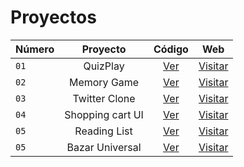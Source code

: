 # Proyectos 
| Número        | Proyecto     | Código      | Web          
| ------------- |:-------------:|:-------------:|:-------------:|
|```01```| QuizPlay | [Ver](https://github.com/MarceeloDominguez/Proyectos-React/tree/master/01-quizplay) | [Visitar](https://quizplayproyecto1.surge.sh/)
|```02```| Memory Game | [Ver](https://github.com/MarceeloDominguez/Proyectos-React/tree/master/02-memory-game) | [Visitar](https://mgameproyecto2.surge.sh/)
|```03```| Twitter Clone | [Ver](https://github.com/MarceeloDominguez/Proyectos-React/tree/master/03-clone-twitter) | [Visitar](https://clone-twitter-03.surge.sh/)
|```04```| Shopping cart UI | [Ver](https://github.com/MarceeloDominguez/Proyectos-React/tree/master/04-food-shopping) | [Visitar](https://04-food-shopping.vercel.app/)
|```05```| Reading List | [Ver](https://github.com/MarceeloDominguez/Proyectos-React/tree/master/05-reading-list) | [Visitar](https://lista-de-libros.vercel.app/)
|```05```| Bazar Universal | [Ver](https://github.com/MarceeloDominguez/Proyectos-React/tree/master/06-bazar-universal) | [Visitar](https://products-19k4qq1tm-marceelodominguez.vercel.app/)

